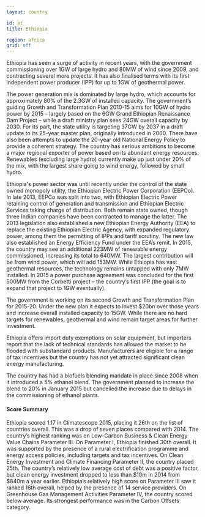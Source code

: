 ```yaml
---
layout: country

id: et
title: Ethiopia

region: africa
grid: off
---
```

Ethiopia has seen a surge of activity in recent years, with the government commissioning over 1GW of large hydro and 80MW of wind since 2009, and contracting several more projects. It has also finalised terms with its first independent power producer (IPP) for up to 1GW of geothermal power.

The power generation mix is dominated by large hydro, which accounts for approximately 80% of the 2.3GW of installed capacity. The government’s guiding Growth and Transformation Plan 2010-15 aims for 10GW of hydro power by 2015 – largely based on the 6GW Grand Ethiopian Renaissance Dam Project – while a draft ministry plan sees 24GW overall capacity by 2030. For its part, the state utility is targeting 37GW by 2037 in a draft update to its 25-year master plan, originally introduced in 2000. There have also been attempts to update the 20-year old National Energy Policy to provide a coherent strategy. The country has serious ambitions to become a major regional exporter of power based on its abundant energy resources. Renewables (excluding large hydro) currently make up just under 20% of the mix, with the largest share going to wind energy, followed by small hydro.

Ethiopia's power sector was until recently under the control of the state owned monopoly utility, the Ethiopian Electric Power Corporation (EEPCo). In late 2013, EEPCo was split into two, with Ethiopian Electric Power retaining control of generation and transmission and Ethiopian Electric Services taking charge of distribution. Both remain state owned, though three Indian companies have been contracted to manage the latter. The 2013 legislation also established a new Ethiopian Energy Authority (EEA) to replace the existing Ethiopian Electric Agency, with expanded regulatory power, among them the permitting of IPPs and tariff scrutiny. The new law also established an Energy Efficiency Fund under the EEA’s remit.
In 2015, the country may see an additional 223MW of renewable energy commissioned, increasing its total to 640MW. The largest contribution will be from wind power, which will add 153MW. While Ethiopia has vast geothermal resources, the technology remains untapped with only 7MW installed. In 2015 a power purchase agreement was concluded for the first 500MW from the Corbetti project – the country’s first IPP (the goal is to expand that project to 1GW eventually). 

The government is working on its second Growth and Transformation Plan for 2015-20. Under the new plan it expects to invest $20bn over those years and increase overall installed capacity to 15GW. While there are no hard targets for renewables, geothermal and wind remain target areas for further investment.

Ethiopia offers import duty exemptions on solar equipment, but importers report that the lack of technical standards has allowed the market to be flooded with substandard products. Manufacturers are eligible for a range of tax incentives but the country has not yet attracted significant clean energy manufacturing. 

The country has had a biofuels blending mandate in place since 2008 when it introduced a 5% ethanol blend. The government planned to increase the blend to 20% in January 2015 but cancelled the increase due to delays in the commissioning of ethanol plants.

#### Score Summary

Ethiopia scored 1.17 in Climatescope 2015, placing it 26th on the list of countries overall. This was a drop of seven places compared with 2014. The country’s highest ranking was on Low-Carbon Business & Clean Energy Value Chains Parameter III.
On Parameter I, Ethiopia finished 30th overall. It was supported by the presence of a rural electrification programme and energy access policies, including targets and tax incentives. 
On Clean Energy Investment and Climate Financing Parameter II, the country placed 25th. The country’s relatively low average cost of debt was a positive factor, but clean energy investment dropped to less than $10m in 2014 from $840m a year earlier. 
Ethiopia’s relatively high score on Parameter III saw it ranked 16th overall, helped by the presence of 14 service providers.
On Greenhouse Gas Management Activities Parameter IV, the country scored below average. Its strongest performance was in the Carbon Offsets category. 
